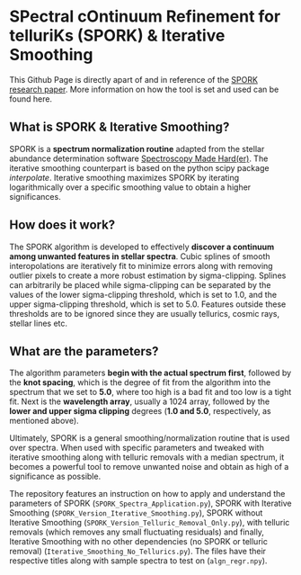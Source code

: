# SPectral cOntinuum Refinement for telluriKs (SPORK) & Iterative Smoothing

This Github Page is directly apart of and in reference of the [SPORK research paper](https://arxiv.org/abs/2108.12057). More information on how the tool is set and used can be found here.

## What is SPORK & Iterative Smoothing?

SPORK is a **spectrum normalization routine** adapted from  the  stellar  abundance  determination  software [Spectroscopy Made Hard(er)](https://github.com/andycasey/smhr). The iterative smoothing counterpart is based on the python scipy package *interpolate*. Iterative smoothing maximizes SPORK by iterating logarithmically over a specific smoothing value to obtain a higher significances.  

## How does it work?

The SPORK algorithm is developed to effectively **discover a continuum among unwanted features in stellar spectra**.
Cubic splines of smooth interopolations are iteratively fit to minimize errors along with removing outlier pixels to create a more robust estimation by sigma-clipping. Splines can arbitrarily be placed while sigma-clipping can be separated by the values of the lower sigma-clipping threshold, which is set to 1.0, and the upper sigma-clipping threshold, which is set to 5.0. Features outside these thresholds are to be ignored since they are usually tellurics, cosmic rays, stellar lines etc.

## What are the parameters?

The algorithm parameters **begin with the actual spectrum first**, followed by the **knot spacing**, which is the degree of fit from the algorithm into the spectrum that we set to **5.0**, where too high is a bad fit and too low is a tight fit. Next is the **wavelength array**, usually a 1024 array, followed by the **lower and upper sigma clipping** degrees (**1.0 and 5.0**, respectively, as mentioned above).

Ultimately, SPORK is a general smoothing/normalization routine that is used over spectra. When used with specific parameters and tweaked with iterative smoothing along with telluric removals with a median spectrum, it becomes a powerful tool to remove unwanted noise and obtain as high of a significance as possible.

The repository features an instruction on how to apply and understand the parameters of SPORK (`SPORK_Spectra_Application.py`), SPORK with Iterative Smoothing (`SPORK_Version_Iterative_Smoothing.py`), SPORK without Iterative Smoothing (`SPORK_Version_Telluric_Removal_Only.py`), with telluric removals (which removes any small fluctuating residuals) and finally, Iterative Smoothing with no other dependencies (no SPORK or telluric removal) (`Iterative_Smoothing_No_Tellurics.py`). The files have their respective titles along with sample spectra to test on (`algn_regr.npy`).


